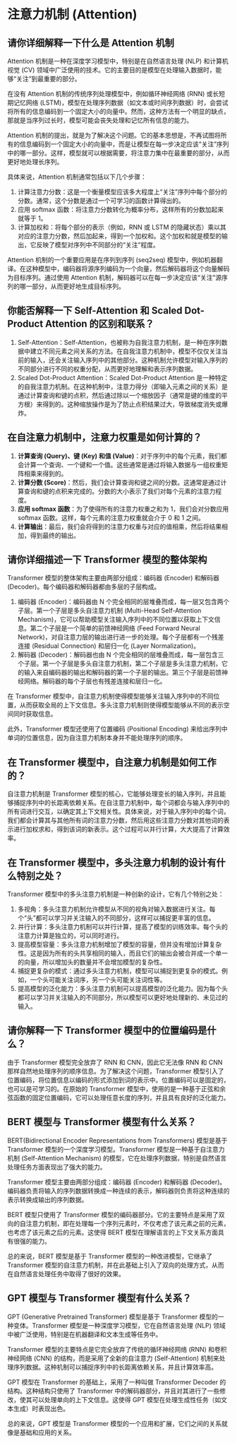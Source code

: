 # 注意力机制 (Attention)

## 请你详细解释一下什么是 Attention 机制

Attention 机制是一种在深度学习模型中，特别是在自然语言处理 (NLP) 和计算机视觉 (CV) 领域中广泛使用的技术。它的主要目的是模型在处理输入数据时，能够“关注”到最重要的部分。

在没有 Attention 机制的传统序列处理模型中，例如循环神经网络 (RNN) 或长短期记忆网络 (LSTM)，模型在处理序列数据（如文本或时间序列数据）时，会尝试将所有的信息编码到一个固定大小的向量中。然而，这种方法有一个明显的缺点，那就是当序列过长时，模型可能会丧失处理和记忆所有信息的能力。

Attention 机制的提出，就是为了解决这个问题。它的基本思想是，不再试图将所有的信息编码到一个固定大小的向量中，而是让模型在每一步决定应该“关注”序列中的哪一部分。这样，模型就可以根据需要，将注意力集中在最重要的部分，从而更好地处理长序列。

具体来说，Attention 机制通常包括以下几个步骤：

1. 计算注意力分数：这是一个衡量模型应该多大程度上“关注”序列中每个部分的分数。通常，这个分数是通过一个可学习的函数计算得出的。
2. 应用 softmax 函数：将注意力分数转化为概率分布，这样所有的分数加起来就等于 1。
3. 计算加权和：将每个部分的表示（例如，RNN 或 LSTM 的隐藏状态）乘以其对应的注意力分数，然后加起来，得到一个加权和。这个加权和就是模型的输出，它反映了模型对序列中不同部分的“关注”程度。

Attention 机制的一个重要应用是在序列到序列 (seq2seq) 模型中，例如机器翻译。在这种模型中，编码器将源序列编码为一个向量，然后解码器将这个向量解码为目标序列。通过使用 Attention 机制，解码器可以在每一步决定应该“关注”源序列的哪一部分，从而更好地生成目标序列。

## 你能否解释一下 Self-Attention 和 Scaled Dot-Product Attention 的区别和联系？

1. Self-Attention：Self-Attention，也被称为自我注意力机制，是一种在序列数据中建立不同元素之间关系的方法。在自我注意力机制中，模型不仅仅关注当前的输入，还会关注输入序列中的其他部分。这种机制允许模型对输入序列的不同部分进行不同的权重分配，从而更好地理解和表示序列数据。
2. Scaled Dot-Product Attention：Scaled Dot-Product Attention 是一种特定的自我注意力机制。在这种机制中，注意力得分（即输入元素之间的关系）是通过计算查询和键的点积，然后通过除以一个缩放因子（通常是键的维度的平方根）来得到的。这种缩放操作是为了防止点积结果过大，导致梯度消失或爆炸。

## 在自注意力机制中，注意力权重是如何计算的？

1. **计算查询 (Query)、键 (Key) 和值 (Value)**：对于序列中的每个元素，我们都会计算一个查询、一个键和一个值。这些通常是通过将输入数据与一组权重矩阵相乘来得到的。
2. **计算分数 (Score)**：然后，我们会计算查询和键之间的分数。这通常是通过计算查询和键的点积来完成的。分数的大小表示了我们对每个元素的注意力程度。
3. **应用 softmax 函数**：为了使得所有的注意力权重之和为 1，我们会对分数应用 softmax 函数。这样，每个元素的注意力权重就会介于 0 和 1 之间。
4. **计算输出**：最后，我们会将得到的注意力权重与对应的值相乘，然后将结果相加，得到最终的输出。

## 请你详细描述一下 Transformer 模型的整体架构

Transformer 模型的整体架构主要由两部分组成：编码器 (Encoder) 和解码器 (Decoder)。每个编码器和解码器都由多层的子层构成。

1. 编码器 (Encoder)：编码器由 N 个完全相同的层堆叠而成，每一层又包含两个子层。第一个子层是多头自注意力机制 (Multi-Head Self-Attention Mechanism)，它可以帮助模型关注输入序列中的不同位置以获取上下文信息。第二个子层是一个简单的前馈神经网络 (Feed Forward Neural Network)，对自注意力层的输出进行进一步的处理。每个子层都有一个残差连接 (Residual Connection) 和层归一化 (Layer Normalization)。
2. 解码器 (Decoder)：解码器也由 N 个完全相同的层堆叠而成，每一层包含三个子层。第一个子层是多头自注意力机制，第二个子层是多头注意力机制，它的输入来自编码器的输出和解码器的第一个子层的输出。第三个子层是前馈神经网络。解码器的每个子层也有残差连接和层归一化。

在 Transformer 模型中，自注意力机制使得模型能够关注输入序列中的不同位置，从而获取全局的上下文信息。多头注意力机制则使得模型能够从不同的表示空间同时获取信息。

此外，Transformer 模型还使用了位置编码 (Positional Encoding) 来给出序列中单词的位置信息，因为自注意力机制本身并不能处理序列的顺序。

## 在 Transformer 模型中，自注意力机制是如何工作的？

自注意力机制是 Transformer 模型的核心，它能够处理变长的输入序列，并且能够捕捉序列中的长距离依赖关系。在自注意力机制中，每个词都会与输入序列中的所有词进行交互，以确定其上下文相关性。具体来说，对于输入序列中的每个词，我们都会计算其与其他所有词的注意力分数，然后用这些注意力分数对其他词的表示进行加权求和，得到该词的新表示。这个过程可以并行计算，大大提高了计算效率。

## 在 Transformer 模型中，多头注意力机制的设计有什么特别之处？

Transformer 模型中的多头注意力机制是一种创新的设计，它有几个特别之处：

1. 多视角：多头注意力机制允许模型从不同的视角对输入数据进行关注。每个“头”都可以学习并关注输入的不同部分，这样可以捕捉更丰富的信息。
2. 并行计算：多头注意力机制可以并行计算，提高了模型的训练效率。每个头的注意力计算是独立的，可以同时进行。
3. 提高模型容量：多头注意力机制增加了模型的容量，但并没有增加计算复杂性。这是因为所有的头共享相同的输入，而且它们的输出会被合并成一个单一的向量，所以增加头的数量并不会增加模型的复杂性。
4. 捕捉更复杂的模式：通过多头注意力机制，模型可以捕捉到更复杂的模式。例如，一个头可能关注词序，另一个头可能关注词性等。
5. 提高模型的泛化能力：多头注意力机制可以提高模型的泛化能力。因为每个头都可以学习并关注输入的不同部分，所以模型可以更好地处理新的、未见过的输入。

## 请你解释一下 Transformer 模型中的位置编码是什么？

由于 Transformer 模型完全放弃了 RNN 和 CNN，因此它无法像 RNN 和 CNN 那样自然地处理序列的顺序信息。为了解决这个问题，Transformer 模型引入了位置编码，将位置信息以编码的形式添加到词的表示中。位置编码可以是固定的，也可以是可学习的。在原始的 Transformer 模型中，使用的是一种基于正弦和余弦函数的固定位置编码，它可以处理任意长度的序列，并且具有良好的泛化能力。

## BERT 模型与 Transformer 模型有什么关系？

BERT(Bidirectional Encoder Representations from Transformers) 模型是基于 Transformer 模型的一个深度学习模型。Transformer 模型是一种基于自注意力机制 (Self-Attention Mechanism) 的模型，它在处理序列数据，特别是自然语言处理任务方面表现出了强大的能力。

Transformer 模型主要由两部分组成：编码器 (Encoder) 和解码器 (Decoder)。编码器负责将输入的序列数据转换成一种连续的表示，解码器则负责将这种连续的表示转换成输出的序列数据。

BERT 模型只使用了 Transformer 模型的编码器部分。它的主要特点是采用了双向的自注意力机制，即在处理每一个序列元素时，不仅考虑了该元素之前的元素，也考虑了该元素之后的元素。这使得 BERT 模型在理解语言的上下文关系方面具有很强的能力。

总的来说，BERT 模型是基于 Transformer 模型的一种改进模型，它继承了 Transformer 模型的自注意力机制，并在此基础上引入了双向的处理方式，从而在自然语言处理任务中取得了很好的效果。

## GPT 模型与 Transformer 模型有什么关系？

GPT (Generative Pretrained Transformer) 模型是基于 Transformer 模型的一种变体。Transformer 模型是一种深度学习模型，它在自然语言处理 (NLP) 领域中被广泛使用，特别是在机器翻译和文本生成等任务中。

Transformer 模型的主要特点是它完全放弃了传统的循环神经网络 (RNN) 和卷积神经网络 (CNN) 的结构，而是采用了全新的自注意力 (Self-Attention) 机制来处理序列数据。这种机制可以捕捉序列中的长距离依赖关系，并且计算效率高。

GPT 模型在 Transformer 的基础上，采用了一种叫做 Transformer Decoder 的结构。这种结构只使用了 Transformer 中的解码器部分，并且对其进行了一些修改，使其可以处理单向的上下文信息。这使得 GPT 模型在处理生成性任务（如文本生成）时表现出色。

总的来说，GPT 模型是 Transformer 模型的一个应用和扩展，它们之间的关系就像是基础和应用的关系。
